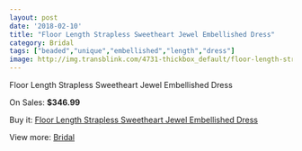 ```yaml
---
layout: post
date: '2018-02-10'
title: "Floor Length Strapless Sweetheart Jewel Embellished Dress"
category: Bridal
tags: ["beaded","unique","embellished","length","dress"]
image: http://img.transblink.com/4731-thickbox_default/floor-length-strapless-sweetheart-jewel-embellished-dress.jpg
---
```

Floor Length Strapless Sweetheart Jewel Embellished Dress

On Sales: **$346.99**
<a href="https://www.transblink.com/en/bridal/1475-floor-length-strapless-sweetheart-jewel-embellished-dress.html"><amp-img layout="responsive" width="600" height="600" src="//img.transblink.com/4731-thickbox_default/floor-length-strapless-sweetheart-jewel-embellished-dress.jpg" alt="Floor Length Strapless Sweetheart Jewel Embellished Dress 0" /></a>
<a href="https://www.transblink.com/en/bridal/1475-floor-length-strapless-sweetheart-jewel-embellished-dress.html"><amp-img layout="responsive" width="600" height="600" src="//img.transblink.com/4732-thickbox_default/floor-length-strapless-sweetheart-jewel-embellished-dress.jpg" alt="Floor Length Strapless Sweetheart Jewel Embellished Dress 1" /></a>

Buy it: [Floor Length Strapless Sweetheart Jewel Embellished Dress](https://www.transblink.com/en/bridal/1475-floor-length-strapless-sweetheart-jewel-embellished-dress.html "Floor Length Strapless Sweetheart Jewel Embellished Dress")

View more: [Bridal](https://www.transblink.com/en/3-bridal "Bridal")